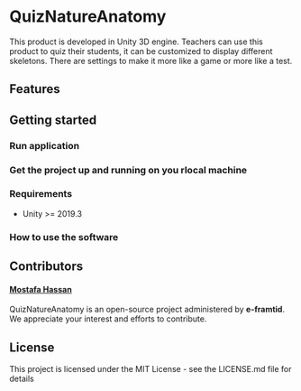 # QuizNatureAnatomy

This product is developed in Unity 3D engine. 
Teachers can use this product to quiz their students, it can be customized to display different skeletons.
There are settings to make it more like a game or more like a test.


## Features

## Getting started
### Run application

### Get the project up and running on you rlocal machine

### Requirements
* Unity >= 2019.3

### How to use the software

## Contributors
#### [Mostafa Hassan](https://github.com/MostafaHassan)
QuizNatureAnatomy is an open-source project administered by **e-framtid**. We appreciate your interest and efforts to contribute.

## License
This project is licensed under the MIT License - see the LICENSE.md file for details
